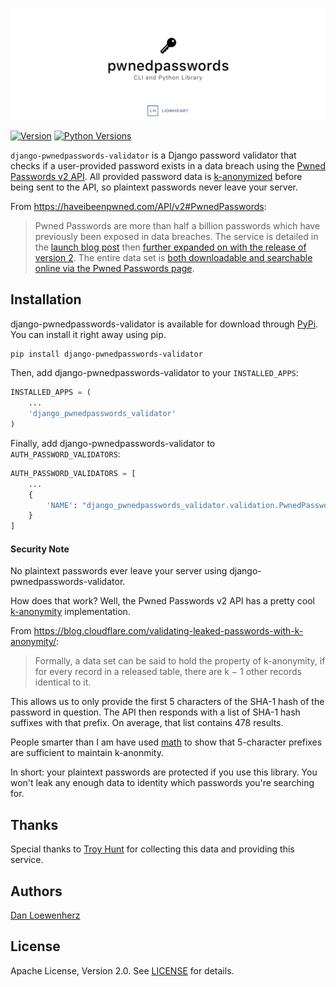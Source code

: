 <!-- <p align="center">
  <img width="344" height="225" src="meta/repo-banner-small.png" />
</p> -->

![](meta/repo-banner.png)
[![](meta/repo-banner-bottom.png)][lionheart-url]

[![Version][version-badge]][pypi-url]
[![Python Versions][versions-badge]][pypi-url]

`django-pwnedpasswords-validator` is a Django password validator that checks if a user-provided password exists in a data breach using the [Pwned Passwords v2 API](https://haveibeenpwned.com/API/v2#PwnedPasswords). All provided password data is [k-anonymized][k-anonymous-url] before being sent to the API, so plaintext passwords never leave your server.

From https://haveibeenpwned.com/API/v2#PwnedPasswords:

> Pwned Passwords are more than half a billion passwords which have previously been exposed in data breaches. The service is detailed in the [launch blog post](https://www.troyhunt.com/introducing-306-million-freely-downloadable-pwned-passwords/) then [further expanded on with the release of version 2](https://www.troyhunt.com/ive-just-launched-pwned-passwords-version-2). The entire data set is [both downloadable and searchable online via the Pwned Passwords page](https://haveibeenpwned.com/Passwords).

## Installation

django-pwnedpasswords-validator is available for download through [PyPi][pypi-url]. You can install it right away using pip.

```bash
pip install django-pwnedpasswords-validator
```

Then, add django-pwnedpasswords-validator to your `INSTALLED_APPS`:

```python
INSTALLED_APPS = (
    ...
    'django_pwnedpasswords_validator'
)
```

Finally, add django-pwnedpasswords-validator to `AUTH_PASSWORD_VALIDATORS`:

```python
AUTH_PASSWORD_VALIDATORS = [
    ...
    {
        'NAME': "django_pwnedpasswords_validator.validation.PwnedPasswordValidator"
    }
]
```

#### Security Note

No plaintext passwords ever leave your server using django-pwnedpasswords-validator.

How does that work? Well, the Pwned Passwords v2 API has a pretty cool [k-anonymity][k-anonymous-url] implementation.

From https://blog.cloudflare.com/validating-leaked-passwords-with-k-anonymity/:

> Formally, a data set can be said to hold the property of k-anonymity, if for every record in a released table, there are k − 1 other records identical to it.

This allows us to only provide the first 5 characters of the SHA-1 hash of the password in question. The API then responds with a list of SHA-1 hash suffixes with that prefix. On average, that list contains 478 results.

People smarter than I am have used [math](https://blog.cloudflare.com/validating-leaked-passwords-with-k-anonymity/) to show that 5-character prefixes are sufficient to maintain k-anonmity.

In short: your plaintext passwords are protected if you use this library. You won't leak any enough data to identity which passwords you're searching for.

## Thanks

Special thanks to [Troy Hunt](https://www.troyhunt.com) for collecting this data and providing this service.

## Authors

[Dan Loewenherz](https://github.com/dlo)

## License

Apache License, Version 2.0. See [LICENSE](LICENSE) for details.

[ci-badge]: https://img.shields.io/travis/lionheart/django-pwnedpasswords-validator.svg?style=flat
[version-badge]: https://img.shields.io/pypi/v/django-pwnedpasswords-validator.svg?style=flat
[versions-badge]: https://img.shields.io/pypi/pyversions/django-pwnedpasswords-validator.svg?style=flat

[travis-repo-url]: https://travis-ci.org/lionheart/django-pwnedpasswords-validator
[k-anonymous-url]: https://en.wikipedia.org/wiki/K-anonymity
[semver-url]: http://www.semver.org
[pypi-url]: https://pypi.python.org/pypi/django-pwnedpasswords-validator
[lionheart-url]: https://lionheartsw.com/


